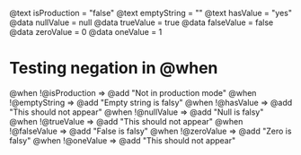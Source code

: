 @text isProduction = "false"
@text emptyString = ""
@text hasValue = "yes"
@data nullValue = null
@data trueValue = true
@data falseValue = false
@data zeroValue = 0
@data oneValue = 1

# Testing negation in @when

@when !@isProduction => @add "Not in production mode"
@when !@emptyString => @add "Empty string is falsy"
@when !@hasValue => @add "This should not appear"
@when !@nullValue => @add "Null is falsy"
@when !@trueValue => @add "This should not appear"
@when !@falseValue => @add "False is falsy"
@when !@zeroValue => @add "Zero is falsy"
@when !@oneValue => @add "This should not appear"